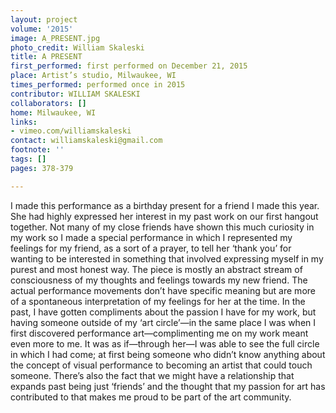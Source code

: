 ```yaml
---
layout: project
volume: '2015'
image: A_PRESENT.jpg
photo_credit: William Skaleski
title: A PRESENT
first_performed: first performed on December 21, 2015
place: Artist’s studio, Milwaukee, WI
times_performed: performed once in 2015
contributor: WILLIAM SKALESKI
collaborators: []
home: Milwaukee, WI
links:
- vimeo.com/williamskaleski
contact: williamskaleski@gmail.com
footnote: ''
tags: []
pages: 378-379

---
```


I made this performance as a birthday present for a friend I made this year. She had highly expressed her interest in my past work on our first hangout together. Not many of my close friends have shown this much curiosity in my work so I made a special performance in which I represented my feelings for my friend, as a sort of a prayer, to tell her ‘thank you’ for wanting to be interested in something that involved expressing myself in my purest and most honest way. The piece is mostly an abstract stream of consciousness of my thoughts and feelings towards my new friend. The actual performance movements don’t have specific meaning but are more of a spontaneous interpretation of my feelings for her at the time. In the past, I have gotten compliments about the passion I have for my work, but having someone outside of my ‘art circle’—in the same place I was when I first discovered performance art—complimenting me on my work meant even more to me. It was as if—through her—I was able to see the full circle in which I had come; at first being someone who didn’t know anything about the concept of visual performance to becoming an artist that could touch someone. There’s also the fact that we might have a relationship that expands past being just ‘friends’ and the thought that my passion for art has contributed to that makes me proud to be part of the art community.
